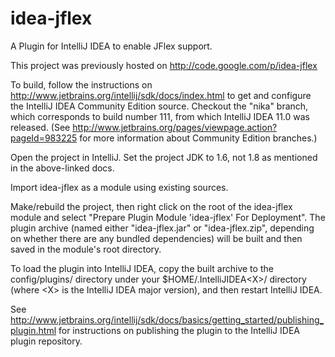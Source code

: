 # idea-jflex

A Plugin for IntelliJ IDEA to enable JFlex support.

This project was previously hosted on <http://code.google.com/p/idea-jflex>

To build, follow the instructions on <http://www.jetbrains.org/intellij/sdk/docs/index.html> 
to get and configure the IntelliJ IDEA Community Edition source.  Checkout the "nika" branch,
which corresponds to build number 111, from which IntelliJ IDEA 11.0 was released.  (See
<http://www.jetbrains.org/pages/viewpage.action?pageId=983225> for more information about
Community Edition branches.)
  
Open the project in IntelliJ.  Set the project JDK to 1.6, not 1.8 as mentioned in the
above-linked docs.

Import idea-jflex as a module using existing sources.

Make/rebuild the project, then right click on the root of the idea-jflex module and select
"Prepare Plugin Module 'idea-jflex' For Deployment".  The plugin archive (named either 
"idea-jflex.jar" or "idea-jflex.zip", depending on whether there are any bundled dependencies)
will be built and then saved in the module's root directory.

To load the plugin into IntelliJ IDEA, copy the built archive to the config/plugins/
directory under your $HOME/.IntelliJIDEA\<X>/ directory (where \<X> is the IntelliJ IDEA
major version), and then restart IntelliJ IDEA. 

See <http://www.jetbrains.org/intellij/sdk/docs/basics/getting_started/publishing_plugin.html>
for instructions on publishing the plugin to the IntelliJ IDEA plugin repository.